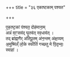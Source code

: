 +++
title = "३६ एकाष्टकाम् पश्यत"

+++

ए॒का॒ष्ट॒कां प॑श्यत॒ दोह॑माना॒म्  
अन्नं॑ मा॒ꣳ॒सव॑द् घृ॒तव॑त् स्व॒धाव॑त् ।  
तद् ब्रा॑ह्म॒णैर् अ॑तिपू॒तम् अ॑न॒न्तम् अ॑क्ष॒य्यम्  
अ॒मुष्मि॑ल्ँ लो॒के स्फीतिं॑ गच्छतु मे पि॒तृभ्यः॒  
स्वाहा॑ ।  
